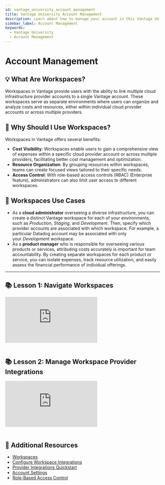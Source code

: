```yaml
---
id: vantage_university_account_management
title: Vantage University Account Management
description: Learn about how to manage your account in this Vantage University section.
sidebar_label: Account Management
keywords:
  - Vantage University
  - Account Management
---
```


# Account Management

## 💡 What Are Workspaces?

Workspaces in Vantage provide users with the ability to link multiple cloud infrastructure provider accounts to a single Vantage account. These workspaces serve as separate environments where users can organize and analyze costs and resources, either within individual cloud provider accounts or across multiple providers.

## 💭 Why Should I Use Workspaces?

Workspaces in Vantage offers several benefits:

- **Cost Visibility**: Workspaces enable users to gain a comprehensive view of expenses within a specific cloud provider account or across multiple providers, facilitating better cost management and optimization.
- **Resource Organization**: By grouping resources within workspaces, teams can create focused views tailored to their specific needs.
- **Access Control**: With role-based access controls (RBAC) (Enterprise feature), administrators can also limit user access to different workspaces.

## 📝 Workspaces Use Cases

- As a **cloud administrator** overseeing a diverse infrastructure, you can create a distinct Vantage workspace for each of your environments, such as _Production_, _Staging_, and _Development_. Then, specify which provider accounts are associated with which workspace. For example, a particular Datadog account may be associated with only your *Development* workspace.
- As a **product manager** who is responsible for overseeing various products or services, attributing costs accurately is important for team accountability. By creating separate workspaces for each product or service, you can isolate expenses, track resource utilization, and easily assess the financial performance of individual offerings.

---

## 📚 Lesson 1: Navigate Workspaces

<div style={{ position: 'relative', paddingBottom: '56.25%', height: 0 }}>
    <iframe src="https://www.loom.com/embed/3f5bd4a1989e4c5380beb1eafaa29c64?sid=33a58016-5cc2-45db-a7d1-bc678b84c703" frameborder="0" webkitallowfullscreen="true" mozallowfullscreen="true" allowfullscreen="true" style={{ position: 'absolute', top: 0, left: 0, width: '100%', height: '100%', borderRadius: '10px' }}></iframe>
</div><br/>

## 📚 Lesson 2: Manage Workspace Provider Integrations

<div style={{ position: 'relative', paddingBottom: '56.25%', height: 0 }}>
    <iframe src="https://www.loom.com/embed/4d1a7d18c1a94da0aacc53036cf829b0" frameborder="0" webkitallowfullscreen="true" mozallowfullscreen="true" allowfullscreen="true" style={{ position: 'absolute', top: 0, left: 0, width: '100%', height: '100%', borderRadius: '10px' }}></iframe>
</div><br/>

## 📖 Additional Resources

- [Workspaces](/workspaces)
- [Configure Workspace Integrations](/workspaces#integration-workspace)
- [Provider Integrations Quickstart](/getting_started)
- [Account Settings](/vantage_account)
- [Role-Based Access Control](/rbac)
